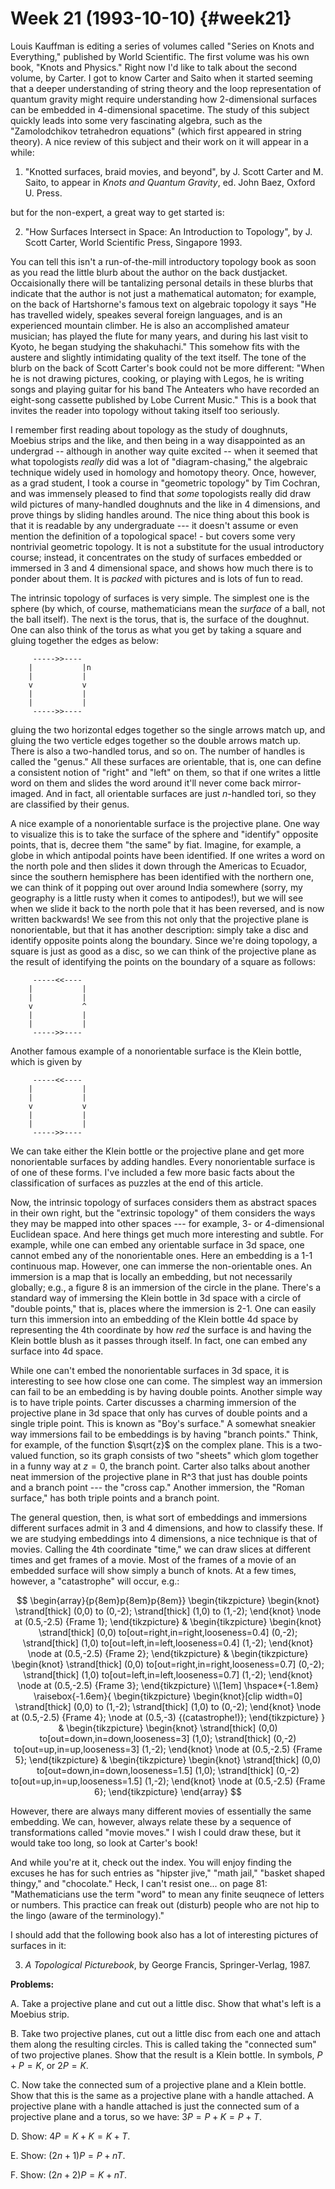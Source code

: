 # Week 21 (1993-10-10) {#week21}

Louis Kauffman is editing a series of volumes called "Series on Knots
and Everything," published by World Scientific. The first volume was
his own book, "Knots and Physics." Right now I'd like to talk about
the second volume, by Carter. I got to know Carter and Saito when it
started seeming that a deeper understanding of string theory and the
loop representation of quantum gravity might require understanding how
2-dimensional surfaces can be embedded in 4-dimensional spacetime. The
study of this subject quickly leads into some very fascinating algebra,
such as the "Zamolodchikov tetrahedron equations" (which first
appeared in string theory). A nice review of this subject and their work
on it will appear in a while:

1) "Knotted surfaces, braid movies, and beyond", by J. Scott Carter and
M. Saito, to appear in _Knots and Quantum Gravity_, ed. John Baez, Oxford
U. Press.

but for the non-expert, a great way to get started is:

2) "How Surfaces Intersect in Space: An Introduction to Topology", by J.
Scott Carter, World Scientific Press, Singapore 1993.

You can tell this isn't a run-of-the-mill introductory topology book as
soon as you read the little blurb about the author on the back
dustjacket. Occaisionally there will be tantalizing personal details in
these blurbs that indicate that the author is not just a mathematical
automaton; for example, on the back of Hartshorne's famous text on
algebraic topology it says "He has travelled widely, speakes several
foreign languages, and is an experienced mountain climber. He is also an
accomplished amateur musician; has played the flute for many years, and
during his last visit to Kyoto, he began studying the shakuhachi." This
somehow fits with the austere and slightly intimidating quality of the
text itself. The tone of the blurb on the back of Scott Carter's book
could not be more different: "When he is not drawing pictures, cooking,
or playing with Legos, he is writing songs and playing guitar for his
band The Anteaters who have recorded an eight-song cassette published by
Lobe Current Music." This is a book that invites the reader into
topology without taking itself too seriously.

I remember first reading about topology as the study of doughnuts,
Moebius strips and the like, and then being in a way disappointed as an
undergrad -- although in another way quite excited -- when it seemed
that what topologists *really* did was a lot of "diagram-chasing," the
algebraic technique widely used in homology and homotopy theory. Once,
however, as a grad student, I took a course in "geometric topology" by
Tim Cochran, and was immensely pleased to find that *some* topologists
really did draw wild pictures of many-handled doughnuts and the like in
4 dimensions, and prove things by sliding handles around. The nice thing
about this book is that it is readable by any undergraduate --- it
doesn't assume or even mention the definition of a topological space! -
but covers some very nontrivial geometric topology. It is not a
substitute for the usual introductory course; instead, it concentrates
on the study of surfaces embedded or immersed in 3 and 4 dimensional
space, and shows how much there is to ponder about them. It is *packed*
with pictures and is lots of fun to read.

The intrinsic topology of surfaces is very simple. The simplest one is
the sphere (by which, of course, mathematicians mean the *surface* of a
ball, not the ball itself). The next is the torus, that is, the surface
of the doughnut. One can also think of the torus as what you get by
taking a square and gluing together the edges as below:

         ----->>----
        |           |n
        |           |  
        v           v
        |           |
        |           |
         ----->>----

gluing the two horizontal edges together so the single arrows match up,
and gluing the two verticle edges together so the double arrows match
up. There is also a two-handled torus, and so on. The number of handles
is called the "genus." All these surfaces are orientable, that is, one
can define a consistent notion of "right" and "left" on them, so
that if one writes a little word on them and slides the word around
it'll never come back mirror-imaged. And in fact, all orientable
surfaces are just $n$-handled tori, so they are classified by their genus.

A nice example of a nonorientable surface is the projective plane. One
way to visualize this is to take the surface of the sphere and
"identify" opposite points, that is, decree them "the same" by fiat.
Imagine, for example, a globe in which antipodal points have been
identified. If one writes a word on the north pole and then slides it
down through the Americas to Ecuador, since the southern hemisphere has
been identified with the northern one, we can think of it popping out
over around India somewhere (sorry, my geography is a little rusty when
it comes to antipodes!), but we will see when we slide it back to the
north pole that it has been reversed, and is now written backwards! We
see from this not only that the projective plane is nonorientable, but
that it has another description: simply take a disc and identify
opposite points along the boundary. Since we're doing topology, a
square is just as good as a disc, so we can think of the projective
plane as the result of identifying the points on the boundary of a
square as follows:

         -----<<----
        |           |
        |           |  
        v           ^
        |           |
        |           |
         ----->>----

Another famous example of a nonorientable surface is the Klein bottle,
which is given by

         -----<<----
        |           |
        |           |
        v           v
        |           |
        |           |
         ----->>----

We can take either the Klein bottle or the projective plane and get more
nonorientable surfaces by adding handles. Every nonorientable surface is
of one of these forms. I've included a few more basic facts about the
classification of surfaces as puzzles at the end of this article.

Now, the intrinsic topology of surfaces considers them as abstract
spaces in their own right, but the "extrinsic topology" of them
considers the ways they may be mapped into other spaces --- for example,
3- or 4-dimensional Euclidean space. And here things get much more
interesting and subtle. For example, while one can embed any orientable
surface in 3d space, one cannot embed any of the nonorientable ones.
Here an embedding is a 1-1 continuous map. However, one can immerse the
non-orientable ones. An immersion is a map that is locally an embedding,
but not necessarily globally; e.g., a figure 8 is an immersion of the
circle in the plane. There's a standard way of immersing the Klein
bottle in 3d space with a circle of "double points," that is, places
where the immersion is 2-1. One can easily turn this immersion into an
embedding of the Klein bottle 4d space by representing the 4th
coordinate by how *red* the surface is and having the Klein bottle blush
as it passes through itself. In fact, one can embed any surface into 4d
space.

While one can't embed the nonorientable surfaces in 3d space, it is
interesting to see how close one can come. The simplest way an immersion
can fail to be an embedding is by having double points. Another simple
way is to have triple points. Carter discusses a charming immersion of
the projective plane in 3d space that only has curves of double points
and a single triple point. This is known as "Boy's surface." A
somewhat sneakier way immersions fail to be embeddings is by having
"branch points." Think, for example, of the function $\sqrt{z}$ on the
complex plane. This is a two-valued function, so its graph consists of
two "sheets" which glom together in a funny way at $z = 0$, the branch
point. Carter also talks about another neat immersion of the projective
plane in R\^3 that just has double points and a branch point --- the
"cross cap." Another immersion, the "Roman surface," has both triple
points and a branch point.

The general question, then, is what sort of embeddings and immersions
different surfaces admit in 3 and 4 dimensions, and how to classify
these. If we are studying embeddings into 4 dimensions, a nice technique
is that of movies. Calling the 4th coordinate "time," we can draw
slices at different times and get frames of a movie. Most of the frames
of a movie of an embedded surface will show simply a bunch of knots. At
a few times, however, a "catastrophe" will occur, e.g.:

$$
  \begin{array}{p{8em}p{8em}p{8em}}
    \begin{tikzpicture}
      \begin{knot}
        \strand[thick] (0,0)
          to (0,-2);
        \strand[thick] (1,0)
          to (1,-2);
      \end{knot}
      \node at (0.5,-2.5) {Frame 1};
    \end{tikzpicture}
    &
    \begin{tikzpicture}
      \begin{knot}
        \strand[thick] (0,0)
          to[out=right,in=right,looseness=0.4] (0,-2);
        \strand[thick] (1,0)
          to[out=left,in=left,looseness=0.4] (1,-2);
      \end{knot}
      \node at (0.5,-2.5) {Frame 2};
    \end{tikzpicture}
    &
    \begin{tikzpicture}
      \begin{knot}
        \strand[thick] (0,0)
          to[out=right,in=right,looseness=0.7] (0,-2);
        \strand[thick] (1,0)
          to[out=left,in=left,looseness=0.7] (1,-2);
      \end{knot}
      \node at (0.5,-2.5) {Frame 3};
    \end{tikzpicture}
    \\[1em]
    \hspace*{-1.8em}
    \raisebox{-1.6em}{
    \begin{tikzpicture}
      \begin{knot}[clip width=0]
        \strand[thick] (0,0)
          to (1,-2);
        \strand[thick] (1,0)
          to (0,-2);
      \end{knot}
      \node at (0.5,-2.5) {Frame 4};
      \node at (0.5,-3) {(catastrophe!)};
    \end{tikzpicture}
    }
    &
    \begin{tikzpicture}
      \begin{knot}
        \strand[thick] (0,0)
          to[out=down,in=down,looseness=3] (1,0);
        \strand[thick] (0,-2)
          to[out=up,in=up,looseness=3] (1,-2);
      \end{knot}
      \node at (0.5,-2.5) {Frame 5};
    \end{tikzpicture}
    &
    \begin{tikzpicture}
      \begin{knot}
        \strand[thick] (0,0)
          to[out=down,in=down,looseness=1.5] (1,0);
        \strand[thick] (0,-2)
          to[out=up,in=up,looseness=1.5] (1,-2);
      \end{knot}
      \node at (0.5,-2.5) {Frame 6};
    \end{tikzpicture}
  \end{array}
$$

However, there are always many different movies of essentially the same
embedding. We can, however, always relate these by a sequence of
transformations called "movie moves." I wish I could draw these, but
it would take too long, so look at Carter's book!

And while you're at it, check out the index. You will enjoy finding the
excuses he has for such entries as "hipster jive," "math jail,"
"basket shaped thingy," and "chocolate." Heck, I can't resist
one... on page 81: "Mathematicians use the term "word" to mean any
finite seuqnece of letters or numbers. This practice can freak out
(disturb) people who are not hip to the lingo (aware of the
terminology)."

I should add that the following book also has a lot of interesting
pictures of surfaces in it:

3) _A Topological Picturebook_, by George Francis, Springer-Verlag, 1987.

**Problems:**

A. Take a projective plane and cut out a little disc. Show that what's
left is a Moebius strip.

B. Take two projective planes, cut out a little disc from each one and
attach them along the resulting circles. This is called taking the
"connected sum" of two projective planes. Show that the result is a
Klein bottle. In symbols, $P + P = K$, or $2P = K$.

C. Now take the connected sum of a projective plane and a Klein bottle.
Show that this is the same as a projective plane with a handle attached.
A projective plane with a handle attached is just the connected sum of a
projective plane and a torus, so we have: $3P = P + K = P + T$.

D. Show: $4P = K + K = K + T$.

E. Show: $(2n+1)P = P + nT$.

F. Show: $(2n+2)P = K + nT$.
